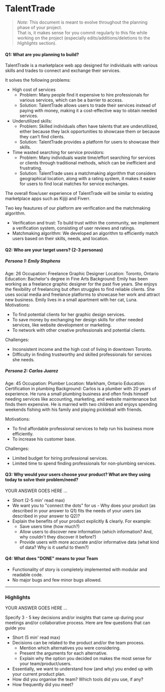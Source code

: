 # TalentTrade

 > _Note:_ This document is meant to evolve throughout the planning phase of your project.    
 > That is, it makes sense for you commit regularly to this file while working on the project (especially edits/additions/deletions to the _Highlights_ section).

#### Q1: What are you planning to build?

TalentTrade is a marketplace web app designed for individuals with various skills and trades to connect and exchange their services.

It solves the following problems:
 * High cost of services
    * Problem: Many people find it expensive to hire professionals for various services, which can be a barrier to access.
    * Solution: TalentTrade allows users to trade their services instead of paying with money, making it a cost-effective way to obtain needed services.
 * Underutilized skills:
    * Problem: Skilled individuals often have talents that are underutilized, either because they lack opportunities to showcase them or because they can't find clients.
    * Solution: TalentTrade provides a platform for users to showcase their skills.
 * Time wasted searching for service providors:
    * Problem: Many individuals waste time/effort searching for services or clients through traditional methods, which can be inefficient and frustrating.
    * Solution: TalentTrade uses a matchmaking algorithm that considers geographical location, along with a rating system, it makes it easier for users to find local matches for service exchanges.

The overall flow/user experience of TalentTrade will be similar to existing marketplace apps such as Kijiji and Fiverr.

Two key feautures of our platform are verification and the matchmaking algorithm.

 * Verification and trust: To build trust within the community, we implement a verification system, consisting of user reviews and ratings.
 * Matchmaking algorithm: We developed an algorithm to efficiently match users based on their skills, needs, and location.

#### Q2: Who are your target users? (2-3 personas)

##### Persona 1: Emily Stephens
Age: 26
Occupation: Freelance Graphic Designer
Location: Toronto, Ontario
Education: Bachelor's degree in Fine Arts
Background:
Emily has been working as a freelance graphic designer for the past five years. She enjoys the flexibility of freelancing but often struggles to find reliable clients. She uses social media and freelance platforms to showcase her work and attract new business. Emily lives in a small apartment with her cat, Luna.
Motivations:
 * To find potential clients for her graphic design services.
 * To save money by exchanging her design skills for other needed services, like website development or marketing.
 * To network with other creative professionals and potential clients.

Challenges:
 * Inconsistent income and the high cost of living in downtown Toronto.
 * Difficulty in finding trustworthy and skilled professionals for services she needs.

##### Persona 2: Carlos Juarez
Age: 45
Occupation: Plumber
Location: Markham, Ontario
Education: Certification in plumbing
Background:
Carlos is a plumber with 20 years of experience. He runs a small plumbing business and often finds himself needing services like accounting, marketing, and website maintenance but finds them expensive. He is married with two children and enjoys spending weekends fishing with his family and playing pickleball with friends.

Motivations:
 * To find affordable professional services to help run his business more efficiently.
 * To increase his customer base.
 
Challenges:
 * Limited budget for hiring professional services.
 * Limited time to spend finding professionals for non-plumbing services.

#### Q3: Why would your users choose your product? What are they using today to solve their problem/need?

YOUR ANSWER GOES HERE ...

 * Short (2-5 min' read max)
 * We want you to "connect the dots" for us - Why does your product (as described in your answer to Q1) fits the needs of your users (as described in your answer to Q2)?
 * Explain the benefits of your product explicitly & clearly. For example:
    * Save users time (how much?)
    * Allow users to discover new information (which information? And, why couldn't they discover it before?)
    * Provide users with more accurate and/or informative data (what kind of data? Why is it useful to them?)


#### Q4: What does "DONE" means to your Team 
 * Functionality of story is completely implemented with modular and readable code.
 * No major bugs and few minor bugs allowed.

----



### Highlights

YOUR ANSWER GOES HERE ...

Specify 3 - 5 key decisions and/or insights that came up during your meetings
and/or collaborative process. Here are few questions that can guide you

 * Short (5 min' read max)
 * Decisions can be related to the product and/or the team process.
    * Mention which alternatives you were considering.
    * Present the arguments for each alternative.
    * Explain why the option you decided on makes the most sense for your team/product/users.
 * Essentially, we want to understand how (and why) you ended up with your current product plan.
 * How did you organise the team? Which tools did you use, if any?
 * How frequently did you meet?
